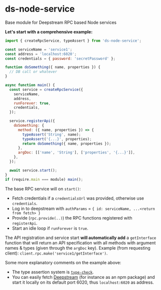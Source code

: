 # ds-node-service

Base module for Deepstream RPC based Node services

**Let's start with a comprehensive example:**

```js
import { createRpcService, typeAssert } from 'ds-node-service';

const serviceName = 'service1';
const address = 'localhost:6020';
const credentials = { password: 'secretPassword' };

function doSomething({ name, properties }) {
  // DB call or whatever
}

async function main() {
  const service = createRpcService({
    serviceName,
    address,
    runForever: true,
    credentials,
  });

  service.registerApi({
    doSomething: {
      method: ({ name, properties }) => {
        typeAssert('String', name);
        typeAssert('{...}', properties);
        return doSomething({ name, properties });
      },
      argDoc: [['name', 'String'], ['properties', '{...}']],
    },
  });

  await service.start();
}
if (require.main === module) main();
```

The base RPC service will on `start()`:

* Fetch credentials if a `credentialsUrl` was provided, otherwise use `credentials`.
* Log in to deepstream with `authParams` = `{ id: serviceName, ...<return from fetch> }`
* Provide (`rpc.provide(..)`) the RPC functions registered with `registerApi`.
* Start an idle loop if `runForever` is `true`.

The API registration and service start **will automatically add** a `getInterface` function that will return an API specification with all methods with argument names & types (given through the `argDoc` key). Example (from requesting client): `client.rpc.make('service1/getInterface')`.

Some more explanatory comments on the example above:

* The type assertion system is [`type-check`](https://www.npmjs.com/package/type-check).
* You can easily fetch [Deepstream](http://deepstream.io) (for instance as an npm package) and start it locally on its default port 6020, thus `localhost:6020` as address.
